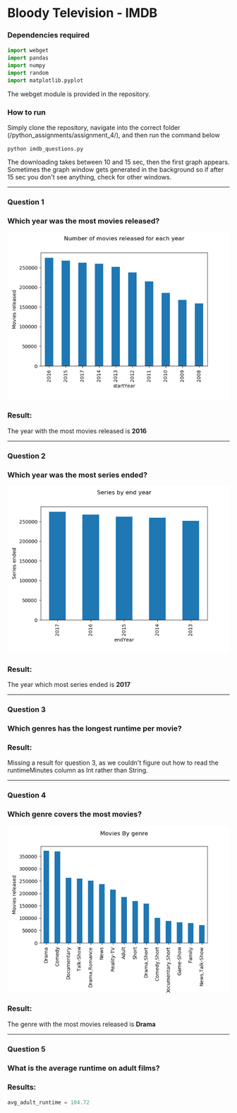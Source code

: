 # Bloody Television  - IMDB
### Dependencies required
```python
import webget
import pandas 
import numpy 
import random
import matplotlib.pyplot
```
The webget module is provided in the repository.

### How to run
Simply clone the repository, navigate into the correct folder (/python_assignments/assignment_4/), and then run the command below
```
python imdb_questions.py
```
The downloading takes between 10 and 15 sec, then the first graph appears. Sometimes the graph window gets generated in the background so if after 15 sec you don't see anything, check for other windows.

------
### Question 1
### Which year was the most movies released?

![alt text](https://github.com/ThomasThimothee/python_assignments/blob/master/assignment_4/plot_images/imdb_question_1.png)

### Result:
The year with the most movies released is **2016**

------
### Question 2
### Which year was the most series ended?
![alt text](https://github.com/ThomasThimothee/python_assignments/blob/master/assignment_4/plot_images/imdb_question_2_new.png)

### Result:
The year which most series ended is **2017**

------
### Question 3
### Which genres has the longest runtime per movie?

### Result: 
Missing a result for question 3, as we couldn't figure out how to read the runtimeMinutes column as Int rather than String.

------
### Question 4
### Which genre covers the most movies?

![alt text](https://github.com/ThomasThimothee/python_assignments/blob/master/assignment_4/plot_images/imdb_question_4_new.png)

### Result: 
The genre with the most movies released is **Drama**

------
### Question 5
### What is the average runtime on adult films?

### Results:

```python
avg_adult_runtime = 104.72
```
